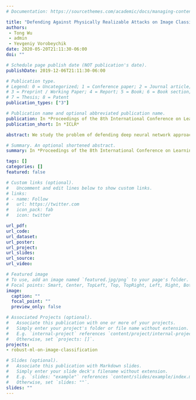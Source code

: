 ```yaml
---
# Documentation: https://sourcethemes.com/academic/docs/managing-content/

title: "Defending Against Physically Realizable Attacks on Image Classification"
authors: 
 - Tong Wu
 - admin
 - Yevgeniy Vorobeychik
date: 2020-05-20T21:11:30-06:00
doi: ""

# Schedule page publish date (NOT publication's date).
publishDate: 2019-12-06T21:11:30-06:00

# Publication type.
# Legend: 0 = Uncategorized; 1 = Conference paper; 2 = Journal article;
# 3 = Preprint / Working Paper; 4 = Report; 5 = Book; 6 = Book section;
# 7 = Thesis; 8 = Patent
publication_types: ["3"]

# Publication name and optional abbreviated publication name.
publication: In *Proceedings of the 8th International Conference on Learning Representations (ICLR'20)*
publication_short: In *ICLR*

abstract: We study the problem of defending deep neural network approaches for image classification from physically realizable attacks. First, we demonstrate that the two most scalable and effective methods for learning robust models, adversarial training with PGD attacks and randomized smoothing, exhibit very limited effectiveness against three of the highest profile physical attacks. Next, we propose a new abstract adversarial model, rectangular occlusion attacks, in which an adversary places a small adversarially crafted rectangle in an image, and develop two approaches for efficiently computing the resulting adversarial examples. Finally, we demonstrate that adversarial training using our new attack yields image classification models that exhibit high robustness against the physically realizable attacks we study, offering the first effective generic defense against such attacks.

# Summary. An optional shortened abstract.
summary: In *Proceedings of the 8th International Conference on Learning Representations (ICLR'20)*

tags: []
categories: []
featured: false

# Custom links (optional).
#   Uncomment and edit lines below to show custom links.
# links:
# - name: Follow
#   url: https://twitter.com
#   icon_pack: fab
#   icon: twitter

url_pdf:
url_code:
url_dataset:
url_poster:
url_project:
url_slides:
url_source:
url_video:

# Featured image
# To use, add an image named `featured.jpg/png` to your page's folder. 
# Focal points: Smart, Center, TopLeft, Top, TopRight, Left, Right, BottomLeft, Bottom, BottomRight.
image:
  caption: ""
  focal_point: ""
  preview_only: false

# Associated Projects (optional).
#   Associate this publication with one or more of your projects.
#   Simply enter your project's folder or file name without extension.
#   E.g. `internal-project` references `content/project/internal-project/index.md`.
#   Otherwise, set `projects: []`.
projects: 
- robust-ml-on-image-classification

# Slides (optional).
#   Associate this publication with Markdown slides.
#   Simply enter your slide deck's filename without extension.
#   E.g. `slides: "example"` references `content/slides/example/index.md`.
#   Otherwise, set `slides: ""`.
slides: ""
---
```


